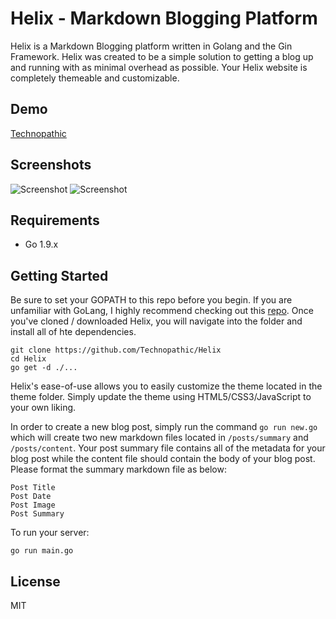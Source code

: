 # Helix - Markdown Blogging Platform

Helix is a Markdown Blogging platform written in Golang and the Gin Framework. Helix was created to be a simple solution to getting a blog up and running with as minimal overhead as possible. Your Helix website is completely themeable and customizable.  

## Demo
[Technopathic](https://blog.technopathic.me)

## Screenshots
![Screenshot](https://technopathic.me/storage/helixScreen.png)
![Screenshot](https://technopathic.me/storage/helixScreen2.png)

## Requirements
* Go 1.9.x

## Getting Started
Be sure to set your GOPATH to this repo before you begin. If you are unfamiliar with GoLang, I highly recommend checking out this [repo](https://github.com/alco/gostart).
Once you've cloned / downloaded Helix, you will navigate into the folder and install all of hte dependencies.
```
git clone https://github.com/Technopathic/Helix
cd Helix
go get -d ./...
```

Helix's ease-of-use allows you to easily customize the theme located in the theme folder. Simply update the theme using HTML5/CSS3/JavaScript to your own liking.

In order to create a new blog post, simply run the command ``` go run new.go ``` which will create two new markdown files located in ```/posts/summary``` and ```/posts/content```. Your post summary file contains all of the metadata for your blog post while the content file should contain the body of your blog post.
Please format the summary markdown file as below:
```
Post Title
Post Date
Post Image
Post Summary
```

To run your server:
```
go run main.go
```

## License
MIT
